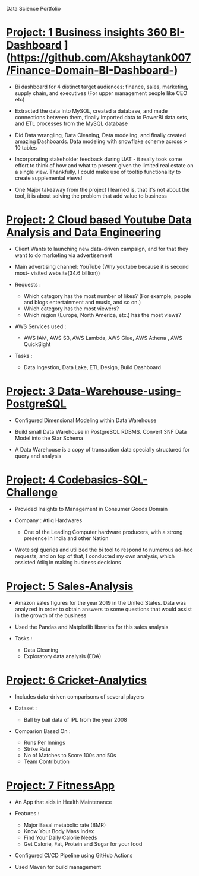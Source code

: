 
Data Science Portfolio 

# [Project: 1 Business insights 360 BI-Dashboard](https://github.com/Manav-56/Finance-Domain-BI-Dashboard-) ](https://github.com/Akshaytank007/Finance-Domain-BI-Dashboard-)
- Bi dashboard for 4 distinct target audiences: finance, sales, marketing, supply chain, and executives (For upper management people like CEO etc)

- Extracted the data Into MySQL, created a database, and made connections between them, finally Imported data to PowerBi data sets, and ETL processes from the MySQL database 

- Did Data wrangling, Data Cleaning, Data modeling, and finally created amazing Dashboards. Data modeling with snowflake scheme across > 10 tables
- Incorporating stakeholder feedback during UAT - it really took some effort to think of how and what to present given the limited real estate on a single view. Thankfully, I could make use of tooltip functionality to create supplemental views!
 
 - One Major takeaway from the project I learned is, that it's not about the tool, it is about solving the problem that add value to business

# [Project: 2 Cloud based Youtube Data Analysis and Data Engineering](https://github.com/Manav-56/Cloud-based-Youtube-Data-Analysis-and-Data-Engineering-Project) 

- Client Wants to launching new data-driven campaign, and for that they want to do marketing via advertisement

- Main advertising channel: YouTube (Why youtube because it is second most- visited website(34.6 billion))

- Requests :
    - Which category has the most number of likes? (For example, people and blogs  entertainment and music, and so on.)
    - Which category has the most viewers?
    - Which region (Europe, North America, etc.) has the most views?



- AWS Services used :
  - AWS IAM, AWS S3, AWS Lambda, AWS Glue, AWS Athena , AWS QuickSight



- Tasks :
  - Data Ingestion, Data Lake, ETL Design, Build Dashboard

# [Project: 3 Data-Warehouse-using-PostgreSQL](https://github.com/Manav-56/Data-Warehouse-using-PostgreSQL)

- Configured Dimensional Modeling within Data Warehouse

- Build small Data Warehouse in PostgreSQL RDBMS. Convert 3NF Data Model into the Star Schema

- A Data Warehouse is a copy of transaction data specially structured for query and analysis

# [Project: 4 Codebasics-SQL-Challenge](https://github.com/Manav-56/Codebasics-SQL-Challenge)

- Provided Insights to Management in Consumer Goods Domain

- Company : Atliq Hardwares
   - One of the Leading Computer hardware producers, with a strong presence in India and other Nation
   
- Wrote sql queries and utilized the bi tool to respond to numerous ad-hoc requests, and on top of that, I conducted my own analysis, which assisted Atliq in making business decisions

# [Project: 5 Sales-Analysis](https://github.com/Manav-56/Sales-Analysis)

- Amazon sales figures for the year 2019 in the United States. Data was analyzed in order to obtain answers to some questions that would assist in the growth of the business

- Used the Pandas and Matplotlib libraries for this sales analysis

- Tasks :
    - Data Cleaning 
    - Exploratory data analysis (EDA)

# [Project: 6 Cricket-Analytics](https://github.com/Manav-56/Cricket-Analytics)

- Includes data-driven comparisons of several players 

- Dataset :
    - Ball by ball data of IPL from the year 2008



- Comparion Based On :
  - Runs Per Innings
  - Strike Rate
  - No of Matches to Score 100s and 50s
  - Team Contribution


# [Project: 7 FitnessApp](https://github.com/Manav-56/FitnessApp)

- An App that aids in Health Maintenance

- Features :
  - Major Basal metabolic rate (BMR)
  - Know Your Body Mass Index
  - Find Your Daily Calorie Needs
  - Get Calorie, Fat, Protein and Sugar for your food


- Configured CI/CD Pipeline using GitHub Actions

- Used Maven for build management





